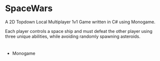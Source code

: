 # SpaceWars
A 2D Topdown Local Multiplayer 1v1 Game written in C# using Monogame.

Each player controls a space ship and must defeat the other player using three unique abilities, while avoiding randomly spawning asteroids.

#
* Monogame